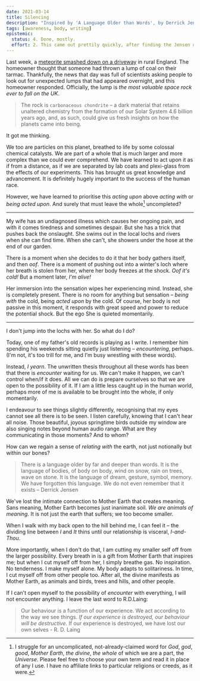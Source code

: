 ```yaml
---
date: 2021-03-14
title: Silencing
description: "Inspired by 'A Language Older than Words', by Derrick Jensen"
tags: [awareness, body, writing]
epistemic:
  status: 4. Done, mostly.
  effort: 2. This came out prettily quickly, after finding the Jensen quote.
---
```


Last week, a [meteorite smashed down on a driveway](https://www.bbc.co.uk/news/science-environment-56337876) in rural England. The homeowner thought that someone had thrown a lump of coal on their tarmac. Thankfully, the news that day was full of scientists asking people to look out for unexpected lumps that had appeared overnight, and this homeowner responded. Officially, the lump is _the most valuable space rock ever to fall on the UK_.



> The rock is `carbonaceous chondrite` – a dark material that retains unaltered chemistry from the formation of our Solar System 4.6 billion years ago,  and, as such, could give us fresh insights on how the planets came into  being.



It got me thinking.





We too are particles on this planet, breathed to life by some colossal chemical catalysts. We are part of a whole that is much larger and more complex than we could ever comprehend. We have learned to act upon it as if from a distance, as if we are separated by lab coats and plexi-glass from the effects of our experiments. This has brought us great knowledge and advancement. It is definitely hugely important to the success of the human race.

However, we have learned to prioritise this _acting upon_ above _acting with_ or _being acted upon_. And surely that must leave the whole[^fn-whole] uncompleted?

[^fn-whole]: I struggle for an uncomplicated, not-already-claimed word for _God_, _god_, _good_, _Mother Earth_, _the divine_, _the whole_ of which we are a part, the _Universe_. Please feel free to choose your own term and read it in place of any I use. I have no affiliate links to particular religions or creeds, as it were.

---

My wife has an undiagnosed illness which causes her ongoing pain, and with it comes tiredness and sometimes despair. But she has a trick that pushes back the onslaught. She swims out in the local lochs and rivers when she can find time. When she can't, she showers under the hose at the end of our garden.

There is a moment when she decides to do it that her body gathers itself, and then _oof_. There is a moment of pushing out into a winter's loch where her breath is stolen from her, where her body freezes at the shock. _Oof it's cold!_ But a moment later, _I'm alive!_

Her immersion into the sensation wipes her experiencing mind. Instead, she is completely present. There is no room for anything but sensation – _being with_ the cold, being _acted upon_ by the cold. Of course, her body is not passive in this moment, it responds with great speed and power to reduce the potential shock. But the ego She is quieted momentarily.

---



I don't jump into the lochs with her. So what do I do?

Today, one of my father's old records is playing as I write. I remember him spending his weekends sitting quietly just listening – _encountering_, perhaps. (I'm not, it's too trill for me, and I'm busy wrestling with these words).

Instead, _I yearn_. The unwritten thesis throughout all these words has been that there is _encounter_ waiting for us. We can't make it happen, we can't control when/if it does. All we can do is prepare ourselves so that we are open to the possibility of it. If I am a little less caught up in the human world, perhaps more of me is available to be brought into the whole, if only momentarily.

I endeavour to see things slightly differently, recognising that my eyes cannot see all there is to be seen. I listen carefully, knowing that I can't hear all noise. Those beautiful, joyous springtime birds outside my window are also singing notes beyond human audio range. What are they communicating in those moments? And to whom?

How can we regain a sense of _relating with_ the earth, not just notionally but within our bones?



> There is a language older by far and deeper than words. It is the language of bodies, of body on body, wind on snow, rain on trees, wave on stone. It is the language of dream, gesture, symbol, memory. We have forgotten this language. We do not even remember that it exists – Derrick Jensen



We've lost the intimate connection to Mother Earth that creates meaning. Sans meaning, Mother Earth becomes just inanimate soil.  _We are animals of meaning_. It is not just the earth that suffers; we too become smaller. 

When I walk with my back open to the hill behind me, I can feel it – the dividing line between _I_ and _It_ thins until our relationship is visceral, _I-and-Thou_. 

More importantly, when I don't do that, I am cutting my smaller self off from the larger possibility. Every breath in is a gift from Mother Earth that inspires me; but when I cut myself off from her, I simply breathe gas. No inspiration. No tenderness. I make myself alone. My body adapts to solitariness. In time, I cut myself off from other people too. After all, the divine manifests as Mother Earth, as animals and birds, trees and hills, and other people.

If I can't open myself to the possibility of _encounter_ with everything, I will not encounter anything. I leave the last word to R.D.Laing:





> Our behaviour is a function of our experience. We act according to the way we see things. _If our experience is destroyed, our behaviour will be destructive._ If our experience is destroyed, we have lost our own selves - R. D. Laing